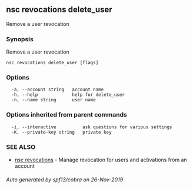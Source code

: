 ## nsc revocations delete_user

Remove a user revocation

### Synopsis

Remove a user revocation

```
nsc revocations delete_user [flags]
```

### Options

```
  -a, --account string   account name
  -h, --help             help for delete_user
  -n, --name string      user name
```

### Options inherited from parent commands

```
  -i, --interactive          ask questions for various settings
  -K, --private-key string   private key
```

### SEE ALSO

* [nsc revocations](nsc_revocations.md)	 - Manage revocation for users and activations from an account

###### Auto generated by spf13/cobra on 26-Nov-2019
